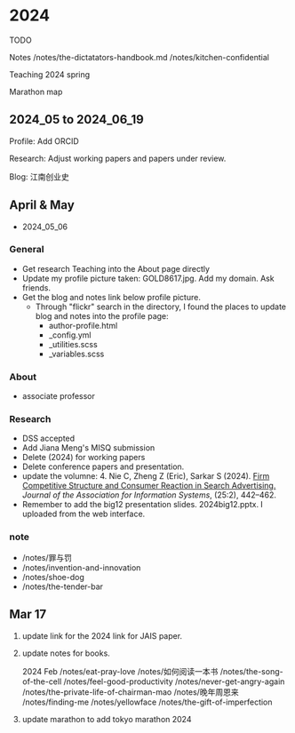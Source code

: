 # 2024


TODO

Notes
/notes/the-dictatators-handbook.md
/notes/kitchen-confidential

Teaching
2024 spring

Marathon map

## 2024_05 to 2024_06_19

Profile:
Add ORCID

Research:
Adjust working papers and papers under review. 

Blog:
江南创业史


## April & May

- 2024_05_06

### General

- Get research Teaching into the About page directly
- Update my profile picture taken: GOLD8617.jpg. Add my domain. Ask friends. 
- Get the blog and notes link below profile picture. 
    - Through "flickr" search in the directory, I found the places to update blog and notes into the profile page: 
        - author-profile.html
        - _config.yml
        - _utilities.scss
        - _variables.scss

### About

- associate professor

### Research

- DSS accepted
- Add Jiana Meng's MISQ submission
- Delete (2024) for working papers
- Delete conference papers and presentation. 
- update the volumne: 4\. Nie C, Zheng Z (Eric), Sarkar S (2024). [Firm Competitive Structure and Consumer Reaction in Search Advertising.](https://doi.org/10.17705/1jais.00835) _Journal of the Association for Information Systems_, (25:2), 442–462.
- Remember to add the big12 presentation slides. 2024big12.pptx. I uploaded from the web interface. 

### note

- /notes/罪与罚
- /notes/invention-and-innovation
- /notes/shoe-dog
- /notes/the-tender-bar


## Mar 17


1. update link for the 2024 link for JAIS paper. 
2. update notes for books. 

    2024 Feb
    /notes/eat-pray-love
    /notes/如何阅读一本书
    /notes/the-song-of-the-cell
    /notes/feel-good-productivity
    /notes/never-get-angry-again
    /notes/the-private-life-of-chairman-mao
    /notes/晚年周恩来
    /notes/finding-me
    /notes/yellowface
    /notes/the-gift-of-imperfection
3. update marathon to add tokyo marathon 2024